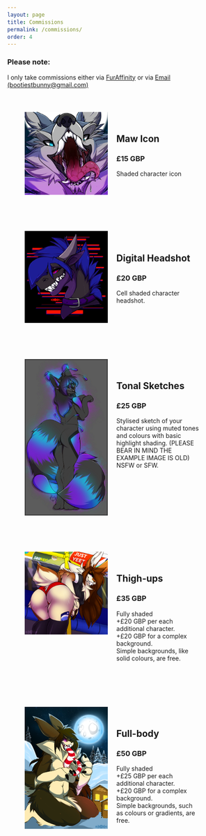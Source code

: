 ```yaml
---
layout: page
title: Commissions
permalink: /commissions/
order: 4
---
```


<style>
.left-com {
  width:45%; 
  display:block;
  float:left;
}

.right-com {
  width:45%;
  float:left; 
  margin:20px;
}

.right-com p {
  padding:0px;
  margin:0px;
}

.com {
  margin:20px;
  padding:20px;
  display:inline-block;
}

</style>

<h3>Please note:</h3> 
<p>I only take commissions either via <a href="http://www.furaffinity.net/user/bunniehkins">FurAffinity</a> or via <a href="mailto:bootiestbunny@gmail.com">Email (bootiestbunny@gmail.com)</a></p>

<div class="com">
  <img class="left-com" src="/img/talonmawshotcom.png"/>
  <div class="right-com">
    <h2>Maw Icon</h2>
    <h3>£15 GBP</h3>
    <p> Shaded character icon</p>

  </div>
</div>

<div class="com">
  <img class="left-com" src="/img/hypnocom1.png"/>
  <div class="right-com">
    <h2>Digital Headshot</h2>
    <h3>£20 GBP</h3>
    <p>Cell shaded character headshot.</p>

  </div>
</div>

<div class="com">
  <img class="left-com" src="/img/TonalSketches.png"/>
  <div class="right-com">
    <h2>Tonal Sketches</h2>
    <h3>£25 GBP</h3>
    <p>Stylised sketch of your character using muted tones and colours with basic highlight shading. (PLEASE BEAR IN MIND THE EXAMPLE IMAGE IS OLD) </p>
    <p>NSFW or SFW.</p>

  </div>
</div>

<div class="com">
  <img class="left-com" src="/img/TUBEBITCH.png"/>
  <div class="right-com">
    <h2>Thigh-ups</h2>
    <h3>£35 GBP</h3>
    <p>Fully shaded</p>
    <p>+£20 GBP per each additional character.</p>
    <p>+£20 GBP for a complex background.</p>
    <p>Simple backgrounds, like solid colours, are free.</p>
  </div>
</div>

<div class="com">
  <img class="left-com" src="/img/Christmaskaijubun.png"/>
  <div class="right-com">
    <h2>Full-body</h2>
    <h3>£50 GBP</h3>
    <p>Fully shaded</p>
    <p>+£25 GBP per each additional character.</p>
    <p>+£20 GBP for a complex background.</p>
    <p>Simple backgrounds, such as colours or gradients, are free.</p>
  </div>
</div>
